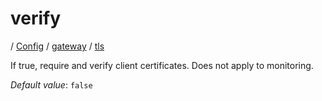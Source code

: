 # verify

/ [Config](../../../README.md) / [gateway](../../README.md) / [tls](../README.md) 

If true, require and verify client certificates. Does not apply to monitoring.

*Default value*: `false`
